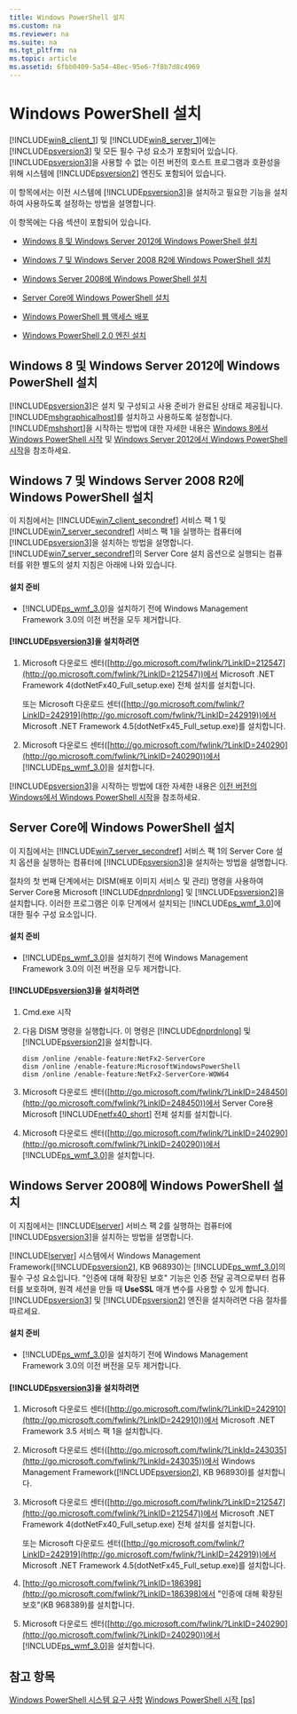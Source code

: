 ```yaml
---
title: Windows PowerShell 설치
ms.custom: na
ms.reviewer: na
ms.suite: na
ms.tgt_pltfrm: na
ms.topic: article
ms.assetid: 6fbb0409-5a54-48ec-95e6-7f8b7d8c4969
---
```

# Windows PowerShell 설치
[!INCLUDE[win8_client_1](../Token/win8_client_1_md.md)] 및 [!INCLUDE[win8_server_1](../Token/win8_server_1_md.md)]에는 [!INCLUDE[psversion3](../Token/psversion3_md.md)] 및 모든 필수 구성 요소가 포함되어 있습니다. [!INCLUDE[psversion3](../Token/psversion3_md.md)]을 사용할 수 없는 이전 버전의 호스트 프로그램과 호환성을 위해 시스템에 [!INCLUDE[psversion2](../Token/psversion2_md.md)] 엔진도 포함되어 있습니다.

이 항목에서는 이전 시스템에 [!INCLUDE[psversion3](../Token/psversion3_md.md)]을 설치하고 필요한 기능을 설치하여 사용하도록 설정하는 방법을 설명합니다.

이 항목에는 다음 섹션이 포함되어 있습니다.

-   [Windows 8 및 Windows Server 2012에 Windows PowerShell 설치](../Topic/Installing-Windows-PowerShell.md#BKMK_InstallingOnWindows8andWindowsServer2012)

-   [Windows 7 및 Windows Server 2008 R2에 Windows PowerShell 설치](../Topic/Installing-Windows-PowerShell.md#BKMK_InstallingOnWindows7andWindowsServer2008R2)

-   [Windows Server 2008에 Windows PowerShell 설치](../Topic/Installing-Windows-PowerShell.md#BKMK_InstallingOnWindowsServer2008LH)

-   [Server Core에 Windows PowerShell 설치](../Topic/Installing-Windows-PowerShell.md#BKMK_InstallingOnServerCore)

-   [Windows PowerShell 웹 액세스 배포](https://technet.microsoft.com/en-us/library/639d0eff-98a3-4124-b52c-26921ebd98b0)

-   [Windows PowerShell 2.0 엔진 설치](../Topic/Installing-the-Windows-PowerShell-2.0-Engine.md)

## <a name="BKMK_InstallingOnWindows8andWindowsServer2012"></a>Windows 8 및 Windows Server 2012에 Windows PowerShell 설치
[!INCLUDE[psversion3](../Token/psversion3_md.md)]은 설치 및 구성되고 사용 준비가 완료된 상태로 제공됩니다. [!INCLUDE[mshgraphicalhost](../Token/mshgraphicalhost_md.md)]를 설치하고 사용하도록 설정합니다. [!INCLUDE[mshshort](../Token/mshshort_md.md)]을 시작하는 방법에 대한 자세한 내용은 [Windows 8에서 Windows PowerShell 시작](https://technet.microsoft.com/en-us/library/d7be1668-8617-4890-ad90-dd9765fbd2c3) 및 [Windows Server 2012에서 Windows PowerShell 시작](https://technet.microsoft.com/en-us/library/4fc0110a-cc0c-42a4-bbb5-3cc89a0fc968)을 참조하세요.

## <a name="BKMK_InstallingOnWindows7andWindowsServer2008R2"></a>Windows 7 및 Windows Server 2008 R2에 Windows PowerShell 설치
이 지침에서는 [!INCLUDE[win7_client_secondref](../Token/win7_client_secondref_md.md)] 서비스 팩 1 및 [!INCLUDE[win7_server_secondref](../Token/win7_server_secondref_md.md)] 서비스 팩 1을 실행하는 컴퓨터에 [!INCLUDE[psversion3](../Token/psversion3_md.md)]을 설치하는 방법을 설명합니다. [!INCLUDE[win7_server_secondref](../Token/win7_server_secondref_md.md)]의 Server Core 설치 옵션으로 실행되는 컴퓨터를 위한 별도의 설치 지침은 아래에 나와 있습니다.

#### 설치 준비

-   [!INCLUDE[ps_wmf_3.0](../Token/ps_wmf_3.0_md.md)]을 설치하기 전에 Windows Management Framework 3.0의 이전 버전을 모두 제거합니다.

#### [!INCLUDE[psversion3](../Token/psversion3_md.md)]을 설치하려면

1.  Microsoft 다운로드 센터([http://go.microsoft.com/fwlink/?LinkID=212547](http://go.microsoft.com/fwlink/?LinkID=212547))에서 Microsoft .NET Framework 4(dotNetFx40\_Full\_setup.exe) 전체 설치를 설치합니다.

    또는 Microsoft 다운로드 센터([http://go.microsoft.com/fwlink/?LinkID=242919](http://go.microsoft.com/fwlink/?LinkID=242919))에서 Microsoft .NET Framework 4.5(dotNetFx45\_Full\_setup.exe)를 설치합니다.

2.  Microsoft 다운로드 센터([http://go.microsoft.com/fwlink/?LinkID=240290](http://go.microsoft.com/fwlink/?LinkID=240290))에서 [!INCLUDE[ps_wmf_3.0](../Token/ps_wmf_3.0_md.md)]을 설치합니다.

[!INCLUDE[psversion3](../Token/psversion3_md.md)]을 시작하는 방법에 대한 자세한 내용은 [이전 버전의 Windows에서 Windows PowerShell 시작](../Topic/Starting-Windows-PowerShell-on-Earlier-Versions-of-Windows.md)을 참조하세요.

## <a name="BKMK_InstallingOnServerCore"></a>Server Core에 Windows PowerShell 설치
이 지침에서는 [!INCLUDE[win7_server_secondref](../Token/win7_server_secondref_md.md)] 서비스 팩 1의 Server Core 설치 옵션을 실행하는 컴퓨터에 [!INCLUDE[psversion3](../Token/psversion3_md.md)]을 설치하는 방법을 설명합니다.

절차의 첫 번째 단계에서는 DISM(배포 이미지 서비스 및 관리) 명령을 사용하여 Server Core용 Microsoft [!INCLUDE[dnprdnlong](../Token/dnprdnlong_md.md)] 및 [!INCLUDE[psversion2](../Token/psversion2_md.md)]을 설치합니다. 이러한 프로그램은 이후 단계에서 설치되는 [!INCLUDE[ps_wmf_3.0](../Token/ps_wmf_3.0_md.md)]에 대한 필수 구성 요소입니다.

#### 설치 준비

-   [!INCLUDE[ps_wmf_3.0](../Token/ps_wmf_3.0_md.md)]을 설치하기 전에 Windows Management Framework 3.0의 이전 버전을 모두 제거합니다.

#### [!INCLUDE[psversion3](../Token/psversion3_md.md)]을 설치하려면

1.  Cmd.exe 시작

2.  다음 DISM 명령을 실행합니다. 이 명령은 [!INCLUDE[dnprdnlong](../Token/dnprdnlong_md.md)] 및 [!INCLUDE[psversion2](../Token/psversion2_md.md)]을 설치합니다.

    ```
    dism /online /enable-feature:NetFx2-ServerCore
    dism /online /enable-feature:MicrosoftWindowsPowerShell
    dism /online /enable-feature:NetFx2-ServerCore-WOW64
    ```

3.  Microsoft 다운로드 센터([http://go.microsoft.com/fwlink/?LinkID=248450](http://go.microsoft.com/fwlink/?LinkID=248450))에서 Server Core용 Microsoft [!INCLUDE[netfx40_short](../Token/netfx40_short_md.md)] 전체 설치를 설치합니다.

4.  Microsoft 다운로드 센터([http://go.microsoft.com/fwlink/?LinkID=240290](http://go.microsoft.com/fwlink/?LinkID=240290))에서 [!INCLUDE[ps_wmf_3.0](../Token/ps_wmf_3.0_md.md)]을 설치합니다.

## <a name="BKMK_InstallingOnWindowsServer2008LH"></a>Windows Server 2008에 Windows PowerShell 설치
이 지침에서는 [!INCLUDE[lserver](../Token/lserver_md.md)] 서비스 팩 2를 실행하는 컴퓨터에 [!INCLUDE[psversion3](../Token/psversion3_md.md)]을 설치하는 방법을 설명합니다.

[!INCLUDE[lserver](../Token/lserver_md.md)] 시스템에서 Windows Management Framework([!INCLUDE[psversion2](../Token/psversion2_md.md)], KB 968930)는 [!INCLUDE[ps_wmf_3.0](../Token/ps_wmf_3.0_md.md)]의 필수 구성 요소입니다. "인증에 대해 확장된 보호" 기능은 인증 전달 공격으로부터 컴퓨터를 보호하며, 원격 세션을 만들 때 **UseSSL** 매개 변수를 사용할 수 있게 합니다. [!INCLUDE[psversion3](../Token/psversion3_md.md)] 및 [!INCLUDE[psversion2](../Token/psversion2_md.md)] 엔진을 설치하려면 다음 절차를 따르세요.

#### 설치 준비

-   [!INCLUDE[ps_wmf_3.0](../Token/ps_wmf_3.0_md.md)]을 설치하기 전에 Windows Management Framework 3.0의 이전 버전을 모두 제거합니다.

#### [!INCLUDE[psversion3](../Token/psversion3_md.md)]을 설치하려면

1.  Microsoft 다운로드 센터([http://go.microsoft.com/fwlink/?LinkID=242910](http://go.microsoft.com/fwlink/?LinkID=242910))에서 Microsoft .NET Framework 3.5 서비스 팩 1을 설치합니다.

2.  Microsoft 다운로드 센터([http://go.microsoft.com/fwlink/?LinkId=243035](http://go.microsoft.com/fwlink/?LinkId=243035))에서 Windows Management Framework([!INCLUDE[psversion2](../Token/psversion2_md.md)], KB 968930)를 설치합니다.

3.  Microsoft 다운로드 센터([http://go.microsoft.com/fwlink/?LinkID=212547](http://go.microsoft.com/fwlink/?LinkID=212547))에서 Microsoft .NET Framework 4(dotNetFx40\_Full\_setup.exe) 전체 설치를 설치합니다.

    또는 Microsoft 다운로드 센터([http://go.microsoft.com/fwlink/?LinkID=242919](http://go.microsoft.com/fwlink/?LinkID=242919))에서 Microsoft .NET Framework 4.5(dotNetFx45\_Full\_setup.exe)를 설치합니다.

4.  [http://go.microsoft.com/fwlink/?LinkID=186398](http://go.microsoft.com/fwlink/?LinkID=186398)에서 "인증에 대해 확장된 보호"(KB 968389)를 설치합니다.

5.  Microsoft 다운로드 센터([http://go.microsoft.com/fwlink/?LinkID=240290](http://go.microsoft.com/fwlink/?LinkID=240290))에서 [!INCLUDE[ps_wmf_3.0](../Token/ps_wmf_3.0_md.md)]을 설치합니다.

## 참고 항목
[Windows PowerShell 시스템 요구 사항](../Topic/Windows-PowerShell-System-Requirements.md)
[Windows PowerShell 시작 [ps]](https://technet.microsoft.com/en-us/library/8ec8c2d7-8e7c-4722-a3d2-498fe5739a8e)



<!--HONumber=Apr16_HO2-->



